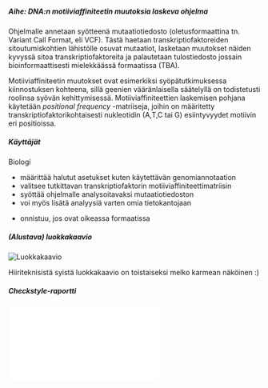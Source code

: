 ##### Aihe: DNA:n motiiviaffiniteetin muutoksia laskeva ohjelma

Ohjelmalle annetaan syötteenä mutaatiotiedosto (oletusformaattina tn. Variant Call Format, eli VCF). Tästä haetaan transkriptiofaktoreiden sitoutumiskohtien lähistölle osuvat mutaatiot, lasketaan muutokset näiden kyvyssä sitoa transkriptiofaktoreita ja palautetaan tulostiedosto jossain bioinformaattisesti mielekkäässä formaatissa (TBA).

Motiiviaffiniteetin muutokset ovat esimerkiksi syöpätutkimuksessa kiinnostuksen kohteena, sillä geenien vääränlaisella säätelyllä on todistetusti roolinsa syövän kehittymisessä. Motiiviaffiniteettien laskemisen pohjana käytetään <i>positional frequency</i> -matriiseja, joihin on määritetty transkriptiofaktorikohtaisesti nukleotidin (A,T,C tai G) esiintyvyydet motiivin eri positioissa.

##### Käyttäjät

Biologi

- määrittää halutut asetukset kuten käytettävän genomiannotaation
- valitsee tutkittavan transkriptiofaktorin motiiviaffiniteettimatriisin
- syöttää ohjelmalle analysoitavaksi mutaatiotiedoston
- voi myös lisätä analyysiä varten omia tietokantojaan
*  onnistuu, jos ovat oikeassa formaatissa


##### (Alustava) luokkakaavio

![Luokkakaavio](luokkakaavio_alustava.png)

Hiiriteknisistä syistä luokkakaavio on toistaiseksi melko karmean näköinen :)

##### Checkstyle-raportti

![Checkstyle](checkstyle.html)
